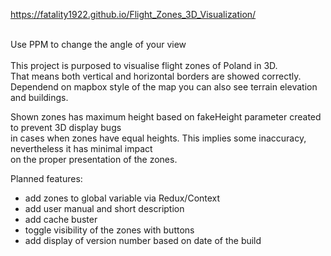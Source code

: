 https://fatality1922.github.io/Flight_Zones_3D_Visualization/</br></br>

Use PPM to change the angle of your view </br></br>
This project is purposed to visualise flight zones of Poland in 3D. </br>
That means both vertical and horizontal borders are showed correctly.</br>
Dependend on mapbox style of the map you can also see terrain elevation 
and buildings. 

Shown zones has maximum height based on fakeHeight parameter created to prevent 3D display bugs </br>
in cases when zones have equal heights. 
This implies some inaccuracy, nevertheless it has minimal impact </br> 
on the proper presentation of the zones.

Planned features:
- add zones to global variable via Redux/Context
- add user manual and short description
- add cache buster 
- toggle visibility of the zones with buttons
- add display of version number based on date of the build
